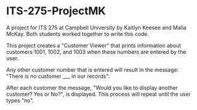 # ITS-275-ProjectMK
A project for ITS 275 at Campbell University by Kaitlyn Keesee and Malia McKay.
Both students worked together to write this code. 

This project creates a "Customer Viewer" that prints information about customers 1001, 1002, and 1003 when these numbers are entered by the user. 

Any other customer number that is entered will result in the message: "There is no customer ___ in our records".

After each customer the message, "Would you like to display another customer? Yes or No?", is displayed. This process will repeat until the user types "no". 
